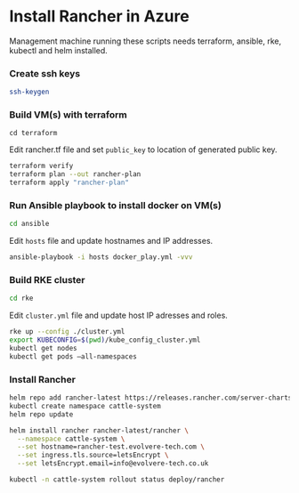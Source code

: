 # Install Rancher in Azure

Management machine running these scripts needs terraform, ansible, rke, kubectl and helm installed.

### Create ssh keys

```bash
ssh-keygen
```

### Build VM(s) with terraform

```
cd terraform
```
Edit rancher.tf file and set ```public_key``` to location of generated public key.

```bash
terraform verify
terraform plan --out rancher-plan
terraform apply "rancher-plan"
```

### Run Ansible playbook to install docker on VM(s)

```bash
cd ansible
```
Edit ```hosts``` file and update hostnames and IP addresses.

```bash
ansible-playbook -i hosts docker_play.yml -vvv
```

### Build RKE cluster

```bash
cd rke
```
Edit ```cluster.yml``` file and update host IP adresses and roles.

```bash
rke up --config ./cluster.yml
export KUBECONFIG=$(pwd)/kube_config_cluster.yml
kubectl get nodes
kubectl get pods —all-namespaces
```

### Install Rancher
```bash
helm repo add rancher-latest https://releases.rancher.com/server-charts/latest
kubectl create namespace cattle-system
helm repo update

helm install rancher rancher-latest/rancher \
  --namespace cattle-system \
  --set hostname=rancher-test.evolvere-tech.com \
  --set ingress.tls.source=letsEncrypt \
  --set letsEncrypt.email=info@evolvere-tech.co.uk

kubectl -n cattle-system rollout status deploy/rancher
```
